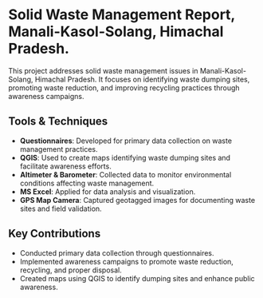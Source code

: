 # Solid Waste Management Report, Manali-Kasol-Solang, Himachal Pradesh. 

This project addresses solid waste management issues in Manali-Kasol-Solang, Himachal Pradesh. It focuses on identifying waste dumping sites, promoting waste reduction, and improving recycling practices through awareness campaigns.

## Tools & Techniques
- **Questionnaires**: Developed for primary data collection on waste management practices.
- **QGIS**: Used to create maps identifying waste dumping sites and facilitate awareness efforts.
- **Altimeter & Barometer**: Collected data to monitor environmental conditions affecting waste management.
- **MS Excel**: Applied for data analysis and visualization.
- **GPS Map Camera**: Captured geotagged images for documenting waste sites and field validation.

## Key Contributions
- Conducted primary data collection through questionnaires.
- Implemented awareness campaigns to promote waste reduction, recycling, and proper disposal.
- Created maps using QGIS to identify dumping sites and enhance public awareness.
